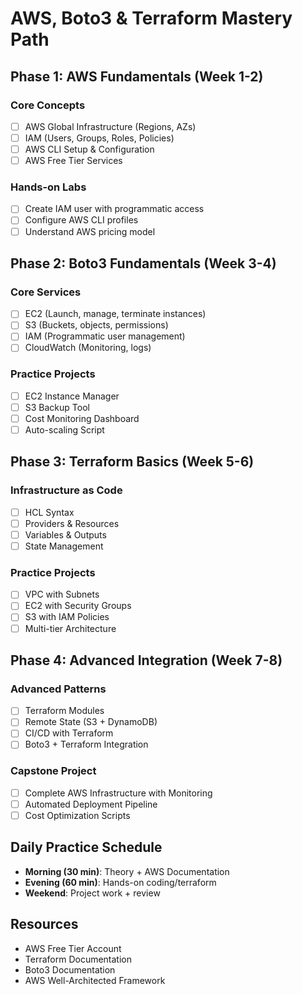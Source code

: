 # AWS, Boto3 & Terraform Mastery Path

## Phase 1: AWS Fundamentals (Week 1-2)
### Core Concepts
- [ ] AWS Global Infrastructure (Regions, AZs)
- [ ] IAM (Users, Groups, Roles, Policies)
- [ ] AWS CLI Setup & Configuration
- [ ] AWS Free Tier Services

### Hands-on Labs
- [ ] Create IAM user with programmatic access
- [ ] Configure AWS CLI profiles
- [ ] Understand AWS pricing model

## Phase 2: Boto3 Fundamentals (Week 3-4)
### Core Services
- [ ] EC2 (Launch, manage, terminate instances)
- [ ] S3 (Buckets, objects, permissions)
- [ ] IAM (Programmatic user management)
- [ ] CloudWatch (Monitoring, logs)

### Practice Projects
- [ ] EC2 Instance Manager
- [ ] S3 Backup Tool
- [ ] Cost Monitoring Dashboard
- [ ] Auto-scaling Script

## Phase 3: Terraform Basics (Week 5-6)
### Infrastructure as Code
- [ ] HCL Syntax
- [ ] Providers & Resources
- [ ] Variables & Outputs
- [ ] State Management

### Practice Projects
- [ ] VPC with Subnets
- [ ] EC2 with Security Groups
- [ ] S3 with IAM Policies
- [ ] Multi-tier Architecture

## Phase 4: Advanced Integration (Week 7-8)
### Advanced Patterns
- [ ] Terraform Modules
- [ ] Remote State (S3 + DynamoDB)
- [ ] CI/CD with Terraform
- [ ] Boto3 + Terraform Integration

### Capstone Project
- [ ] Complete AWS Infrastructure with Monitoring
- [ ] Automated Deployment Pipeline
- [ ] Cost Optimization Scripts

## Daily Practice Schedule
- **Morning (30 min)**: Theory + AWS Documentation
- **Evening (60 min)**: Hands-on coding/terraform
- **Weekend**: Project work + review

## Resources
- AWS Free Tier Account
- Terraform Documentation
- Boto3 Documentation
- AWS Well-Architected Framework